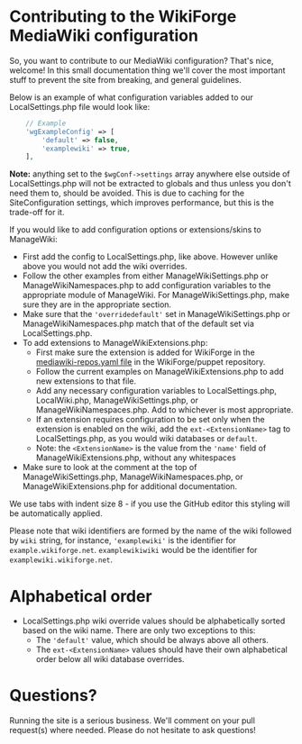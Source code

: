 # Contributing to the WikiForge MediaWiki configuration

So, you want to contribute to our MediaWiki configuration? That's nice, welcome! In this small documentation thing we'll cover the most important stuff to prevent the site from breaking, and general guidelines.

Below is an example of what configuration variables added to our LocalSettings.php file would look like:

```php
 	// Example
 	'wgExampleConfig' => [
 		'default' => false,
 		'examplewiki' => true,
 	],
```

**Note:** anything set to the `$wgConf->settings` array anywhere else outside of LocalSettings.php will not be extracted to globals and thus unless you don't need them to, should be avoided.
This is due to caching for the SiteConfiguration settings, which improves performance, but this is the trade-off for it.

If you would like to add configuration options or extensions/skins to ManageWiki:
* First add the config to LocalSettings.php, like above. However unlike above you would not add the wiki overrides.
* Follow the other examples from either ManageWikiSettings.php or ManageWikiNamespaces.php to add configuration variables to the appropriate module of ManageWiki. For ManageWikiSettings.php, make sure they are in the appropriate section.
* Make sure that the `'overridedefault'` set in ManageWikiSettings.php or ManageWikiNamespaces.php match that of the default set via LocalSettings.php.
* To add extensions to ManageWikiExtensions.php:
  * First make sure the extension is added for WikiForge in the [mediawiki-repos.yaml file](https://github.com/WikiForge/puppet/blob/master/modules/mediawiki/data/mediawiki-repos.yaml) in the WikiForge/puppet repository.
  * Follow the current examples on ManageWikiExtensions.php to add new extensions to that file.
  * Add any necessary configuration variables to LocalSettings.php, LocalWiki.php, ManageWikiSettings.php, or ManageWikiNamespaces.php. Add to whichever is most appropriate.
  * If an extension requires configuration to be set only when the extension is enabled on the wiki, add the `ext-<ExtensionName>` tag to LocalSettings.php, as you would wiki databases or `default`.
   * Note: the `<ExtensionName>` is the value from the `'name'` field of ManageWikiExtensions.php, without any whitespaces
* Make sure to look at the comment at the top of ManageWikiSettings.php, ManageWikiNamespaces.php, or ManageWikiExtensions.php for additional documentation.

We use tabs with indent size 8 - if you use the GitHub editor this styling will be automatically applied.

Please note that wiki identifiers are formed by the name of the wiki followed by `wiki` string, for instance, `'examplewiki'` is the identifier for `example.wikiforge.net`. `examplewikiwiki` would be the identifier for `examplewiki.wikiforge.net`.

# Alphabetical order

* LocalSettings.php wiki override values should be alphabetically sorted based on the wiki name. There are only two exceptions to this:
  * The `'default'` value, which should be always above all others.
  * The `ext-<ExtensionName>` values should have their own alphabetical order below all wiki database overrides.

# Questions?

Running the site is a serious business. We'll comment on your pull request(s) where needed. Please do not hesitate to ask questions!
